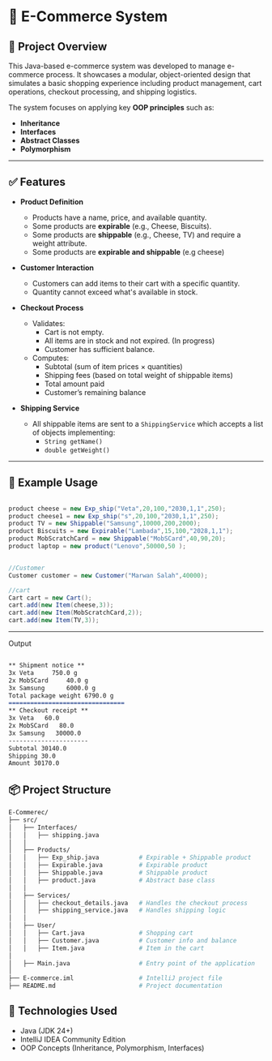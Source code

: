 # 🛒 E-Commerce System

## 📌 Project Overview

This Java-based e-commerce system was developed to manage e-commerce process. It showcases a modular, object-oriented design that simulates a basic shopping experience including product management, cart operations, checkout processing, and shipping logistics.

The system focuses on applying key **OOP principles** such as:
- **Inheritance**
- **Interfaces**
- **Abstract Classes**
- **Polymorphism**

---

## ✅ Features

- **Product Definition**
  - Products have a name, price, and available quantity.
  - Some products are **expirable** (e.g., Cheese, Biscuits).
  - Some products are **shippable** (e.g., Cheese, TV) and require a weight attribute.
  - Some products are **expirable and shippable** (e.g cheese)

- **Customer Interaction**
  - Customers can add items to their cart with a specific quantity.
  - Quantity cannot exceed what's available in stock.

- **Checkout Process**
  - Validates:
    - Cart is not empty.
    - All items are in stock and not expired. (In progress)
    - Customer has sufficient balance.
  - Computes:
    - Subtotal (sum of item prices × quantities)
    - Shipping fees (based on total weight of shippable items)
    - Total amount paid
    - Customer’s remaining balance

- **Shipping Service**
  - All shippable items are sent to a `ShippingService` which accepts a list of objects implementing:
    - `String getName()`
    - `double getWeight()`

---

## 🧪 Example Usage
```Java

product cheese = new Exp_ship("Veta",20,100,"2030,1,1",250);
product cheese1 = new Exp_ship("s",20,100,"2030,1,1",250);
product TV = new Shippable("Samsung",10000,200,2000);
product Biscuits = new Expirable("Lambada",15,100,"2028,1,1");
product MobScratchCard = new Shippable("MobSCard",40,90,20);
product laptop = new product("Lenovo",50000,50 );


//Customer
Customer customer = new Customer("Marwan Salah",40000);

//cart
Cart cart = new Cart();
cart.add(new Item(cheese,3));
cart.add(new Item(MobScratchCard,2));
cart.add(new Item(TV,3));

```
------------------------------------------------------------------------------------------
Output
```markdown

** Shipment notice **
3x Veta		750.0 g
2x MobSCard		40.0 g
3x Samsung		6000.0 g
Total package weight 6790.0 g 
================================
** Checkout receipt **
3x Veta   60.0
2x MobSCard   80.0
3x Samsung   30000.0
----------------------
Subtotal 30140.0
Shipping 30.0
Amount 30170.0

```

## 📦 Project Structure
```bash
E-Commerec/
├── src/
│   ├── Interfaces/
│   │   ├── shipping.java
│   │
│   ├── Products/
│   │   ├── Exp_ship.java           # Expirable + Shippable product
│   │   ├── Expirable.java          # Expirable product
│   │   ├── Shippable.java          # Shippable product
│   │   ├── product.java            # Abstract base class
│   │
│   ├── Services/
│   │   ├── checkout_details.java   # Handles the checkout process
│   │   ├── shipping_service.java   # Handles shipping logic
│   │
│   ├── User/
│   │   ├── Cart.java               # Shopping cart
│   │   ├── Customer.java           # Customer info and balance
│   │   ├── Item.java               # Item in the cart
│
│   ├── Main.java                   # Entry point of the application
│
├── E-commerce.iml                  # IntelliJ project file
├── README.md                       # Project documentation

```

## 📌 Technologies Used

- Java (JDK 24+)
- IntelliJ IDEA Community Edition
- OOP Concepts (Inheritance, Polymorphism, Interfaces)
